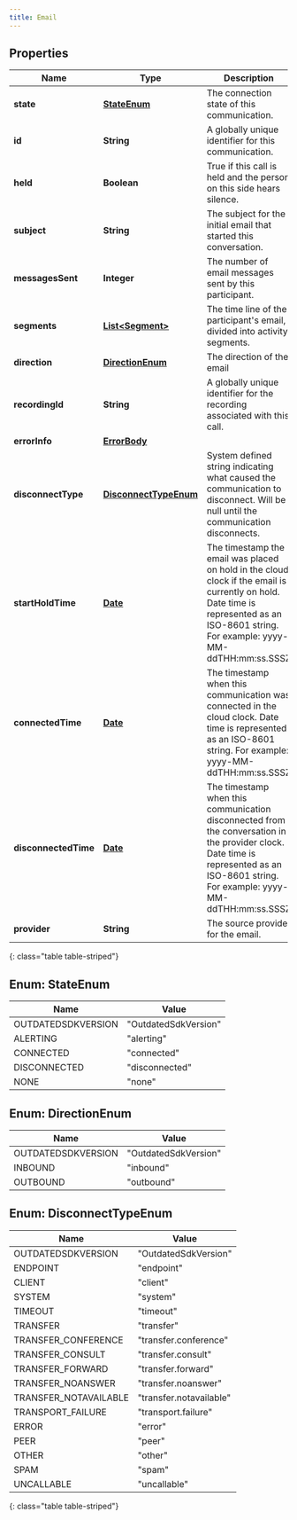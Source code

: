 ```yaml
---
title: Email
---
```


## Properties

| Name | Type | Description | Notes |
| ------------ | ------------- | ------------- | ------------- |
| **state** | [**StateEnum**](#StateEnum) | The connection state of this communication. |  [optional] |
| **id** | **String** | A globally unique identifier for this communication. |  [optional] |
| **held** | **Boolean** | True if this call is held and the person on this side hears silence. |  [optional] |
| **subject** | **String** | The subject for the initial email that started this conversation. |  [optional] |
| **messagesSent** | **Integer** | The number of email messages sent by this participant. |  [optional] |
| **segments** | [**List&lt;Segment&gt;**](Segment.html) | The time line of the participant&#39;s email, divided into activity segments. |  [optional] |
| **direction** | [**DirectionEnum**](#DirectionEnum) | The direction of the email |  [optional] |
| **recordingId** | **String** | A globally unique identifier for the recording associated with this call. |  [optional] |
| **errorInfo** | [**ErrorBody**](ErrorBody.html) |  |  [optional] |
| **disconnectType** | [**DisconnectTypeEnum**](#DisconnectTypeEnum) | System defined string indicating what caused the communication to disconnect. Will be null until the communication disconnects. |  [optional] |
| **startHoldTime** | [**Date**](Date.html) | The timestamp the email was placed on hold in the cloud clock if the email is currently on hold. Date time is represented as an ISO-8601 string. For example: yyyy-MM-ddTHH:mm:ss.SSSZ |  [optional] |
| **connectedTime** | [**Date**](Date.html) | The timestamp when this communication was connected in the cloud clock. Date time is represented as an ISO-8601 string. For example: yyyy-MM-ddTHH:mm:ss.SSSZ |  [optional] |
| **disconnectedTime** | [**Date**](Date.html) | The timestamp when this communication disconnected from the conversation in the provider clock. Date time is represented as an ISO-8601 string. For example: yyyy-MM-ddTHH:mm:ss.SSSZ |  [optional] |
| **provider** | **String** | The source provider for the email. |  [optional] |
{: class="table table-striped"}


<a name="StateEnum"></a>

## Enum: StateEnum

| Name | Value |
| ---- | ----- |
| OUTDATEDSDKVERSION | &quot;OutdatedSdkVersion&quot; |
| ALERTING | &quot;alerting&quot; |
| CONNECTED | &quot;connected&quot; |
| DISCONNECTED | &quot;disconnected&quot; |
| NONE | &quot;none&quot; |


<a name="DirectionEnum"></a>

## Enum: DirectionEnum

| Name | Value |
| ---- | ----- |
| OUTDATEDSDKVERSION | &quot;OutdatedSdkVersion&quot; |
| INBOUND | &quot;inbound&quot; |
| OUTBOUND | &quot;outbound&quot; |


<a name="DisconnectTypeEnum"></a>

## Enum: DisconnectTypeEnum

| Name | Value |
| ---- | ----- |
| OUTDATEDSDKVERSION | &quot;OutdatedSdkVersion&quot; |
| ENDPOINT | &quot;endpoint&quot; |
| CLIENT | &quot;client&quot; |
| SYSTEM | &quot;system&quot; |
| TIMEOUT | &quot;timeout&quot; |
| TRANSFER | &quot;transfer&quot; |
| TRANSFER_CONFERENCE | &quot;transfer.conference&quot; |
| TRANSFER_CONSULT | &quot;transfer.consult&quot; |
| TRANSFER_FORWARD | &quot;transfer.forward&quot; |
| TRANSFER_NOANSWER | &quot;transfer.noanswer&quot; |
| TRANSFER_NOTAVAILABLE | &quot;transfer.notavailable&quot; |
| TRANSPORT_FAILURE | &quot;transport.failure&quot; |
| ERROR | &quot;error&quot; |
| PEER | &quot;peer&quot; |
| OTHER | &quot;other&quot; |
| SPAM | &quot;spam&quot; |
| UNCALLABLE | &quot;uncallable&quot; |
{: class="table table-striped"}


